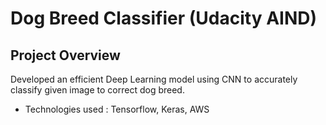 # Dog Breed Classifier (Udacity AIND)

## Project Overview
Developed an efficient Deep Learning model using CNN to accurately classify given image to correct dog breed.
- Technologies used : Tensorflow, Keras, AWS

